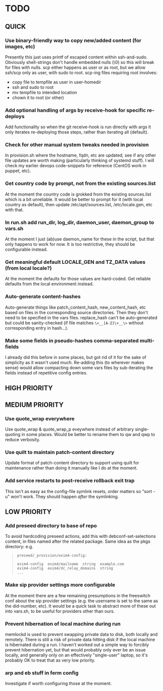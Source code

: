 TODO
====

QUICK
-----

### Use binary-friendly way to copy new/added content (for images, etc)

Presently this just uses printf of escaped content within ssh-and-sudo. Obviously
shell-strings don't handle embedded nulls (\0) so this will break for files with
nulls. scp either happens as user or as root, but we allow ssh/scp only as user,
with sudo to root. scp-ing files requiring root involves:

* copy file to tempfile as user in user-homedir
* ssh and sudo to root
* mv tempfile to intended location
* chown it to root (or other)

### Add optional handling of args by receive-hook for specific re-deploys

Add functionality so when the git receive-hook is run directly with args it only
iterates re-deploying those steps, rather than iterating all (default).

### Check for other manual system tweaks needed in provision

In provision.sh where the hostname, fqdn, etc are updated, see if any other
file updates are worth making (particularly thinking of systemd stuff). I will
check my earlier devops code-snippets for reference (CentOS work in puppet, etc).

### Get country code by prompt, not from the existing sources.list

At the moment the country code is grokked from the existing sources.list which
is a bit unreliable. It would be better to prompt for it (with local country as
default), then update /etc/apt/sources.list, /etc/locale.gen, etc with that.

### In run.sh add run_dir, log_dir, daemon_user, daemon_group to vars.sh

At the moment I just (ab)use daemon_name for these in the script, but that
only happens to work for now. It is too restrictive, they should be
configurable instead.

### Get meaningful default LOCALE_GEN and TZ_DATA values (from local locale?)

At the moment the defaults for those values are hard-coded. Get reliable
defaults from the local environment instead.

### Auto-generate content-hashes

Auto-generate things like patch\_content\_hash, new\_content\_hash, etc based on
files in the corresponding source directories. Then they don't need to be
specified in the vars files. replace_hash can't be auto-generated but could
be sanity-checked (if file matches `\<__[A-Z]\+__\>` without corresponding entry
in hash...).

### Make some fields in pseudo-hashes comma-separated multi-fields

I already did this before in some places, but got rid of it for the sake of
simplicity as it wasn't used much. Re-adding this (to wherever makes sense)
would allow compacting down some vars files by sub-iterating the fields instead
of repetitive config entries.

HIGH PRIORITY
-------------

MEDIUM PRIORITY
---------------

### Use quote_wrap everywhere

Use quote_wrap & quote_wrap_p eveywhere instead of arbitrary single-quoting in
some places. Would be better to rename them to qw and qwp to reduce verbosity.

### Use quilt to maintain patch-content directory

Update format of patch-content directory to support using quilt for maintenance
rather than doing it manually like I do at the moment.

### Add service restarts to post-receive rollback exit trap

This isn't as easy as the config-file symlink resets, order matters so
"sort -u" won't work. They should happen _after_ the symlinking.

LOW PRIORITY
------------

### Add preseed directory to base of repo

To avoid hardcoding preseed actions, add this with debconf-set-selections
content, in files named after the related package. Same idea as the pkgs
directory: e.g.

>     preseed/_provision/exim4-config:
>     
>     exim4-config	exim4/mailname	string	example.com
>     exim4-config	exim4/dc_relay_domains	string
>     ...

### Make sip provider settings more configurable

At the moment there are a few remaining presumptions in the freeswitch conf
about the sip provider settings (e.g. the username is set to the same as the
did-number, etc). It would be a quick task to abstract more of these out into
vars.sh, to be useful for providers other than ours.

### Prevent hibernation of local machine during run

memlockd is used to prevent swapping private data to disk, both locally and
remotely. There is still a risk of private data hitting disk if the local
machine is hibernated during a run. I haven't worked out a simple way to
forcibly prevent hibernation yet, but that would probably only ever be an
issue locally, and generally only on an effectively "single-user" laptop, so
it's probably OK to treat that as very low priority.

### arp and eb stuff in ferm config

Investigate if worth configuring those at the moment.
